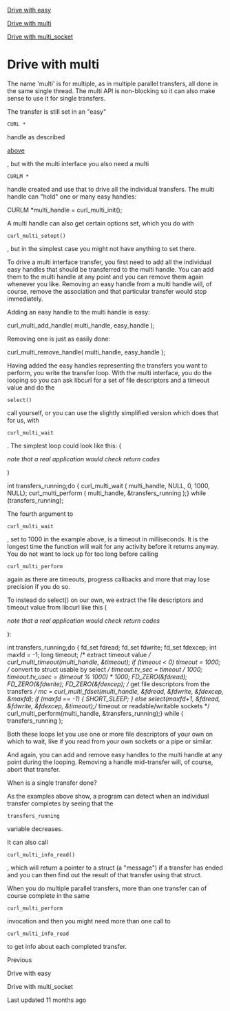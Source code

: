 <a href="easy.html" class="navButton-94f2579c--pageItemWithChildrenNested-2c5d8183--navButtonClickable-161b88ca">

<span class="text-4505230f--UIH300-2063425d--textContentFamily-49a318e1--navButtonLabel-14a4968f">Drive with easy</span>

</a>

<a href="multi.html" class="navButton-94f2579c--pageItemWithChildrenNested-2c5d8183--navButtonClickable-161b88ca--navButtonOpened-6a88552e">

<span class="text-4505230f--UIH300-2063425d--textContentFamily-49a318e1--navButtonLabel-14a4968f">Drive with multi</span>

</a>

<a href="multi-socket.html" class="navButton-94f2579c--pageItemWithChildrenNested-2c5d8183--navButtonClickable-161b88ca">

<span class="text-4505230f--UIH300-2063425d--textContentFamily-49a318e1--navButtonLabel-14a4968f">Drive with multi_socket</span>

</a>

# <span class="text-4505230f--DisplayH900-bfb998fa--textContentFamily-49a318e1">Drive with multi</span>

<span class="text-4505230f--UIH300-2063425d--textUIFamily-5ebd8e40--text-8ee2c8b2">

</span>

<span class="text-4505230f--TextH400-3033861f--textContentFamily-49a318e1">

<span data-key="c12bff999e0c41a89baf035856f7322a">

<span data-offset-key="c12bff999e0c41a89baf035856f7322a:0">The name 'multi' is for multiple, as in multiple parallel transfers, all done in the same single thread. The multi API is non-blocking so it can also make sense to use it for single transfers.</span>

</span>

</span>

<span class="text-4505230f--TextH400-3033861f--textContentFamily-49a318e1">

<span data-key="f56ef0f098d74ec089ee05076b0dc116">

<span data-offset-key="f56ef0f098d74ec089ee05076b0dc116:0">The transfer is still set in an "easy" </span>

<span data-offset-key="f56ef0f098d74ec089ee05076b0dc116:1">`CURL *`</span>

<span data-offset-key="f56ef0f098d74ec089ee05076b0dc116:2"> handle as described </span>

</span>

<a href="../easyhandle.html" class="link-a079aa82--primary-53a25e66--link-faf6c434">

<span data-key="cd1907fd408644628f8d902326a3f47a">

<span data-offset-key="cd1907fd408644628f8d902326a3f47a:0">above</span>

</span>

</a>

<span data-key="a7c9bd8e544745d49b58d2d24d895e58">

<span data-offset-key="a7c9bd8e544745d49b58d2d24d895e58:0">, but with the multi interface you also need a multi </span>

<span data-offset-key="a7c9bd8e544745d49b58d2d24d895e58:1">`CURLM *`</span>

<span data-offset-key="a7c9bd8e544745d49b58d2d24d895e58:2"> handle created and use that to drive all the individual transfers. The multi handle can "hold" one or many easy handles:</span>

</span>

</span>    CURLM *multi_handle = curl_multi_init();<span class="text-4505230f--TextH400-3033861f--textContentFamily-49a318e1">

<span data-key="3ef9864abb164b2fba23c3a9c243d7fe">

<span data-offset-key="3ef9864abb164b2fba23c3a9c243d7fe:0">A multi handle can also get certain options set, which you do with </span>

<span data-offset-key="3ef9864abb164b2fba23c3a9c243d7fe:1">`curl_multi_setopt()`</span>

<span data-offset-key="3ef9864abb164b2fba23c3a9c243d7fe:2">, but in the simplest case you might not have anything to set there.</span>

</span>

</span>

<span class="text-4505230f--TextH400-3033861f--textContentFamily-49a318e1">

<span data-key="ac7ba4d3dee248469fb0d22fd20378ea">

<span data-offset-key="ac7ba4d3dee248469fb0d22fd20378ea:0">To drive a multi interface transfer, you first need to add all the individual easy handles that should be transferred to the multi handle. You can add them to the multi handle at any point and you can remove them again whenever you like. Removing an easy handle from a multi handle will, of course, remove the association and that particular transfer would stop immediately.</span>

</span>

</span>

<span class="text-4505230f--TextH400-3033861f--textContentFamily-49a318e1">

<span data-key="bbf625c4d4b348a2afb7141b0445e417">

<span data-offset-key="bbf625c4d4b348a2afb7141b0445e417:0">Adding an easy handle to the multi handle is easy:</span>

</span>

</span>    curl_multi_add_handle( multi_handle, easy_handle );<span class="text-4505230f--TextH400-3033861f--textContentFamily-49a318e1">

<span data-key="56ac77b7635048d69777c915b71a7e90">

<span data-offset-key="56ac77b7635048d69777c915b71a7e90:0">Removing one is just as easily done:</span>

</span>

</span>    curl_multi_remove_handle( multi_handle, easy_handle );<span class="text-4505230f--TextH400-3033861f--textContentFamily-49a318e1">

<span data-key="3e6750580f5d4a62b97b82b585f9b030">

<span data-offset-key="3e6750580f5d4a62b97b82b585f9b030:0">Having added the easy handles representing the transfers you want to perform, you write the transfer loop. With the multi interface, you do the looping so you can ask libcurl for a set of file descriptors and a timeout value and do the </span>

<span data-offset-key="3e6750580f5d4a62b97b82b585f9b030:1">`select()`</span>

<span data-offset-key="3e6750580f5d4a62b97b82b585f9b030:2"> call yourself, or you can use the slightly simplified version which does that for us, with </span>

<span data-offset-key="3e6750580f5d4a62b97b82b585f9b030:3">`curl_multi_wait`</span>

<span data-offset-key="3e6750580f5d4a62b97b82b585f9b030:4">. The simplest loop could look like this: (</span>

<span data-offset-key="3e6750580f5d4a62b97b82b585f9b030:5">_note that a real application would check return codes_</span>

<span data-offset-key="3e6750580f5d4a62b97b82b585f9b030:6">)</span>

</span>

</span>    int transfers_running;do {   curl_multi_wait ( multi_handle, NULL, 0, 1000, NULL);   curl_multi_perform ( multi_handle, &transfers_running );} while (transfers_running);<span class="text-4505230f--TextH400-3033861f--textContentFamily-49a318e1">

<span data-key="586ab0e934924715aecafc3f5e18b902">

<span data-offset-key="586ab0e934924715aecafc3f5e18b902:0">The fourth argument to </span>

<span data-offset-key="586ab0e934924715aecafc3f5e18b902:1">`curl_multi_wait`</span>

<span data-offset-key="586ab0e934924715aecafc3f5e18b902:2">, set to 1000 in the example above, is a timeout in milliseconds. It is the longest time the function will wait for any activity before it returns anyway. You do not want to lock up for too long before calling </span>

<span data-offset-key="586ab0e934924715aecafc3f5e18b902:3">`curl_multi_perform`</span>

<span data-offset-key="586ab0e934924715aecafc3f5e18b902:4"> again as there are timeouts, progress callbacks and more that may lose precision if you do so.</span>

</span>

</span>

<span class="text-4505230f--TextH400-3033861f--textContentFamily-49a318e1">

<span data-key="aef6eee4112c4043a8277369db50694a">

<span data-offset-key="aef6eee4112c4043a8277369db50694a:0">To instead do select() on our own, we extract the file descriptors and timeout value from libcurl like this (</span>

<span data-offset-key="aef6eee4112c4043a8277369db50694a:1">_note that a real application would check return codes_</span>

<span data-offset-key="aef6eee4112c4043a8277369db50694a:2">):</span>

</span>

</span>    int transfers_running;do {  fd_set fdread;  fd_set fdwrite;  fd_set fdexcep;  int maxfd = -1;  long timeout;​  /* extract timeout value */  curl_multi_timeout(multi_handle, &timeout);  if (timeout < 0)    timeout = 1000;​  /* convert to struct usable by select */  timeout.tv_sec = timeout / 1000;  timeout.tv_usec = (timeout % 1000) * 1000;​  FD_ZERO(&fdread);  FD_ZERO(&fdwrite);  FD_ZERO(&fdexcep);​  /* get file descriptors from the transfers */  mc = curl_multi_fdset(multi_handle, &fdread, &fdwrite, &fdexcep, &maxfd);​  if (maxfd == -1) {    SHORT_SLEEP;  }  else   select(maxfd+1, &fdread, &fdwrite, &fdexcep, &timeout);​  /* timeout or readable/writable sockets */  curl_multi_perform(multi_handle, &transfers_running);} while ( transfers_running );<span class="text-4505230f--TextH400-3033861f--textContentFamily-49a318e1">

<span data-key="431c552f03334390ac1142562ffe0b00">

<span data-offset-key="431c552f03334390ac1142562ffe0b00:0">Both these loops let you use one or more file descriptors of your own on which to wait, like if you read from your own sockets or a pipe or similar.</span>

</span>

</span>

<span class="text-4505230f--TextH400-3033861f--textContentFamily-49a318e1">

<span data-key="5964203ca95d4917a4293e08f40f6426">

<span data-offset-key="5964203ca95d4917a4293e08f40f6426:0">And again, you can add and remove easy handles to the multi handle at any point during the looping. Removing a handle mid-transfer will, of course, abort that transfer.</span>

</span>

</span>

<span class="text-4505230f--HeadingH700-04e1a2a3--textContentFamily-49a318e1">

<span data-key="d395b8a9ab7941da87813f5848d43392">

<span data-offset-key="d395b8a9ab7941da87813f5848d43392:0">When is a single transfer done?</span>

</span>

</span>

<span class="text-4505230f--TextH400-3033861f--textContentFamily-49a318e1">

<span data-key="71bcfc34b20343999378bcbc2534eb8b">

<span data-offset-key="71bcfc34b20343999378bcbc2534eb8b:0">As the examples above show, a program can detect when an individual transfer completes by seeing that the </span>

<span data-offset-key="71bcfc34b20343999378bcbc2534eb8b:1">`transfers_running`</span>

<span data-offset-key="71bcfc34b20343999378bcbc2534eb8b:2"> variable decreases.</span>

</span>

</span>

<span class="text-4505230f--TextH400-3033861f--textContentFamily-49a318e1">

<span data-key="5fd353e27cc04092bf2ea791a9ca4021">

<span data-offset-key="5fd353e27cc04092bf2ea791a9ca4021:0">It can also call </span>

<span data-offset-key="5fd353e27cc04092bf2ea791a9ca4021:1">`curl_multi_info_read()`</span>

<span data-offset-key="5fd353e27cc04092bf2ea791a9ca4021:2">, which will return a pointer to a struct (a "message") if a transfer has ended and you can then find out the result of that transfer using that struct.</span>

</span>

</span>

<span class="text-4505230f--TextH400-3033861f--textContentFamily-49a318e1">

<span data-key="70d00ced014e4cb0a60cf1bbae919a38">

<span data-offset-key="70d00ced014e4cb0a60cf1bbae919a38:0">When you do multiple parallel transfers, more than one transfer can of course complete in the same </span>

<span data-offset-key="70d00ced014e4cb0a60cf1bbae919a38:1">`curl_multi_perform`</span>

<span data-offset-key="70d00ced014e4cb0a60cf1bbae919a38:2"> invocation and then you might need more than one call to </span>

<span data-offset-key="70d00ced014e4cb0a60cf1bbae919a38:3">`curl_multi_info_read`</span>

<span data-offset-key="70d00ced014e4cb0a60cf1bbae919a38:4"> to get info about each completed transfer.</span>

</span>

</span>

<a href="easy.html" class="reset-3c756112--card-6570f064--whiteCard-fff091a4--cardPrevious-56a5e674">

</a>

<span class="text-4505230f--TextH200-a3425406--textContentFamily-49a318e1">Previous</span>

<span class="text-4505230f--UIH400-4e41e82a--textContentFamily-49a318e1">Drive with easy</span>

<a href="multi-socket.html" class="reset-3c756112--card-6570f064--whiteCard-fff091a4--cardNext-19241c42">

</a>

<span class="text-4505230f--UIH400-4e41e82a--textContentFamily-49a318e1">Drive with multi_socket</span>

<span class="text-4505230f--TextH200-a3425406--textContentFamily-49a318e1">Last updated 11 months ago</span>
